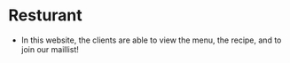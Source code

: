 # Resturant
- In this website, the clients are able to view the menu, the recipe, and to join our maillist!
